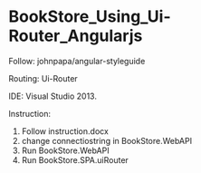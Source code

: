 # BookStore_Using_Ui-Router_Angularjs

Follow: johnpapa/angular-styleguide

Routing: Ui-Router

IDE: Visual Studio 2013.

Instruction:

1. Follow instruction.docx 
2. change connectiostring in BookStore.WebAPI
3. Run BookStore.WebAPI
4. Run BookStore.SPA.uiRouter 
 

